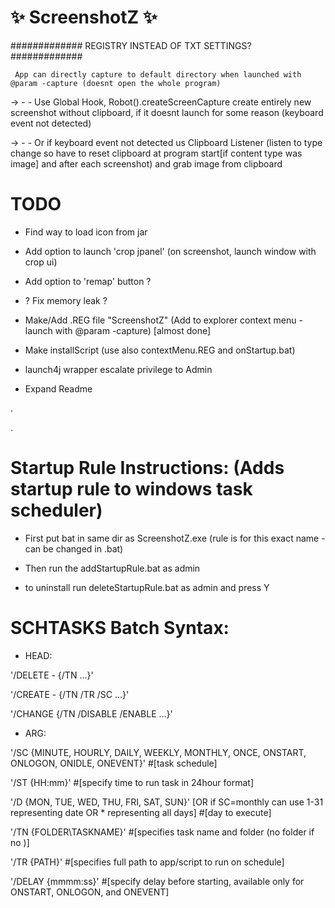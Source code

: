 #            :sparkles: ScreenshotZ :sparkles:

############# REGISTRY INSTEAD OF TXT SETTINGS? #############


     App can directly capture to default directory when launched with @param -capture (doesnt open the whole program)


-> - -    Use Global Hook, Robot().createScreenCapture create entirely new screenshot without clipboard, if it doesnt launch for some reason (keyboard event not detected)

-> - -    Or if keyboard event not detected us Clipboard Listener (listen to type change so have to reset clipboard at program start[if content type was image] and after each screenshot) and grab image from clipboard

# TODO

- Find way to load icon from jar

- Add option to launch 'crop jpanel' (on screenshot, launch window with crop ui)

- Add option to 'remap' button ?

- ? Fix memory leak ?

- Make/Add .REG file "ScreenshotZ" (Add to explorer context menu - launch with @param -capture) [almost done]

- Make installScript (use also contextMenu.REG and onStartup.bat)

- launch4j wrapper escalate privilege to Admin

- Expand Readme

.

.

# Startup Rule Instructions: (Adds startup rule to windows task scheduler)

*	First put bat in same dir as ScreenshotZ.exe (rule is for this exact name - can be changed in .bat)

*	Then run the addStartupRule.bat as admin
	
*	to uninstall run deleteStartupRule.bat as admin and press Y



# SCHTASKS Batch Syntax:
* HEAD:

'/DELETE - {/TN ...}'

'/CREATE - {/TN /TR /SC ...}'

'/CHANGE {/TN /DISABLE /ENABLE ...}'

* ARG:

'/SC {MINUTE, HOURLY, DAILY, WEEKLY, MONTHLY, ONCE, ONSTART, ONLOGON, ONIDLE, ONEVENT}' #[task schedule]

'/ST {HH:mm}' #[specify time to run task in 24hour format]

'/D {MON, TUE, WED, THU, FRI, SAT, SUN}' [OR if SC=monthly can use 1-31 representing date OR * representing all days] #[day to execute]

'/TN {FOLDER\TASKNAME}' #[specifies task name and folder (no folder if no \)]

'/TR {PATH}' #[specifies full path to app/script to run on schedule]

'/DELAY {mmmm:ss}' #[specify delay before starting, available only for ONSTART, ONLOGON, and ONEVENT]
